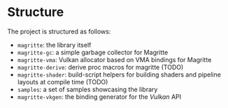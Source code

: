 # Structure

The project is structured as follows:

- `magritte`: the library itself
- `magritte-gc`: a simple garbage collector for Magritte
- `magritte-vma`: Vulkan allocator based on VMA bindings for Magritte
- `magritte-derive`: derive proc macros for magritte (TODO)
- `magritte-shader`: build-script helpers for building shaders and pipeline layouts at compile time (TODO)
- `samples`: a set of samples showcasing the library
- `magritte-vkgen`: the binding generator for the *Vulkan* API